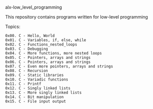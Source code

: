 alx-low_level_programming

This repository contains programs written for low-level programming

Topics:

	0x00. C - Hello, World
	0x01. C - Variables, if, else, while
	0x02. C - Functions_nested_loops
	0x03. C	- Debugging
	0x04. C - More functions, more nested loops
	0x05. C - Pointers, arrays and strings
	0x06. C - Pointers, arrays and strings
	0x07. C - Even more pointers, arrays and strings
	0x08. C - Recursion
	0x09. C - Static libraries
	0x10. C - Variadic functions
	0x11. C - Printf
	0x12. C - Singly linked lists
	0x13. C - More singly linked lists
	0x14. C - Bit manipulation
	0x15. C - File input output

